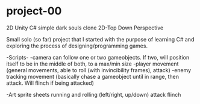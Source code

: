 # project-00
2D Unity C# simple dark souls clone
2D-Top Down Perspective

Small solo (so far) project that I started with the purpose of learning C# and exploring the process of 
 designing/programming games.
 
 -Scripts-
-camera can follow one or two gameobjects. If two, will position itself to be in the middle of both, to a max/min size
-player movement (general movements, able to roll (with invincibility frames), attack)
-enemy tracking movement (basically chase a gameobject until in range, then attack. Will flinch if being attacked)
  
 -Art
sprite sheets
running and rolling (left/right, up/down)
attack
flinch
